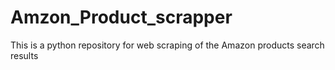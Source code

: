 # Amzon_Product_scrapper
This is a python repository for web scraping of the Amazon products search results
